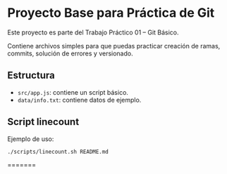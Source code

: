# Proyecto Base para Práctica de Git

Este proyecto es parte del Trabajo Práctico 01 – Git Básico.

Contiene archivos simples para que puedas practicar creación de ramas, commits, solución de errores y versionado.

## Estructura
- `src/app.js`: contiene un script básico.
- `data/info.txt`: contiene datos de ejemplo.

## Script linecount

Ejemplo de uso:
```bash
./scripts/linecount.sh README.md
```
=======
